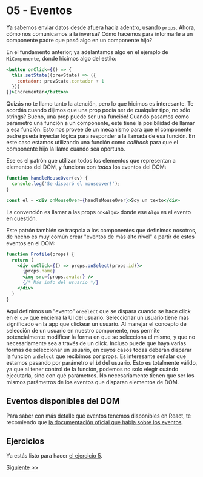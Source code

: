 # 05 - Eventos

Ya sabemos enviar datos desde afuera hacia adentro, usando `props`. Ahora, cómo nos comunicamos a la inversa? Cómo hacemos para informarle a un componente padre que pasó algo en un componente hijo?

En el fundamento anterior, ya adelantamos algo en el ejemplo de `MiComponente`, donde hicimos algo del estilo:

```jsx
<button onClick={() => {
  this.setState((prevState) => ({
    contador: prevState.contador + 1
  }))
}}>Incrementar</button>
```

Quizás no te llamo tanto la atención, pero lo que hicimos es interesante. Te acordás cuando dijimos que una prop podía ser de cualquier tipo, no sólo strings? Bueno, una prop puede ser una función! Cuando pasamos como parámetro una función a un componente, éste tiene la posibilidad de llamar a esa función. Esto nos provee de un mecanismo para que el componente padre pueda inyectar lógica para responder a la llamada de esa función. En este caso estamos utilizando una función como _callback_ para que el componente hijo la llame cuando sea oportuno.

Ese es el patrón que utilizan todos los elementos que representan a elementos del DOM, y funciona con _todos_ los eventos del DOM:

```jsx
function handleMouseOver(ev) {
  console.log('Se disparó el mouseover!');
}

const el = <div onMouseOver={handleMouseOver}>Soy un texto</div>
```

La convención es llamar a las props `on<Algo>` donde ese `Algo` es el evento en cuestión.

Este patrón también se traspola a los componentes que definimos nosotros, de hecho es muy común crear "eventos de más alto nivel" a partir de estos eventos en el DOM:


```jsx
function Profile(props) {
  return (
    <div onClick={() => props.onSelect(props.id)}>
      {props.name}
      <img src={props.avatar} />
      {/* Más info del usuario */}
    </div>
  )
}
```

Aquí definimos un "evento" `onSelect` que se dispara cuando se hace click en el `div` que encierra la UI del usuario. Seleccionar un usuario tiene más significado en la app que clickear un usuario. Al manejar el concepto de selección de un usuario en nuestro componente, nos permite potencialmente modificar la forma en que se selecciona el mismo, y que no necesariamente sea a través de un click. Incluso puede que haya varias formas de seleccionar un usuario, en cuyos casos todas deberán disparar la funcion `onSelect` que recibimos por props. Es interesante señalar que estamos pasando por parámetro el `id` del usuario. Esto es totalmente válido, ya que al tener control de la función, podemos no solo elegir cuándo ejecutarla, sino con qué parámetros. No necesariamente tienen que ser los mismos parámetros de los eventos que disparan elementos de DOM.

## Eventos disponibles del DOM

Para saber con más detalle qué eventos tenemos disponibles en React, te recomiendo que [la documentación oficial que habla sobre los eventos](https://facebook.github.io/react/docs/events.html).

## Ejercicios

Ya estás listo para hacer [el ejercicio 5](http://localhost:3000/fundamentos/5).


[Siguiente >>](./06-listas.md)
